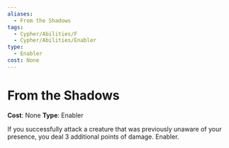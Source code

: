 ```yaml
---
aliases:
  - From the Shadows
tags:
  - Cypher/Abilities/F
  - Cypher/Abilities/Enabler
type:
  - Enabler
cost: None
---
```


# From the Shadows

**Cost**: None
**Type**: Enabler

If you successfully attack a creature that was previously unaware of your presence, you deal 3 additional points of damage. Enabler.

